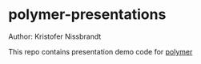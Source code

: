 polymer-presentations
=====================

Author: Kristofer Nissbrandt

This repo contains presentation demo code for [polymer](http://www.polymer-project.org) 
